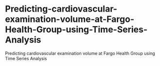 # Predicting-cardiovascular-examination-volume-at-Fargo-Health-Group-using-Time-Series-Analysis
Predicting cardiovascular examination volume at Fargo Health Group using Time Series Analysis
